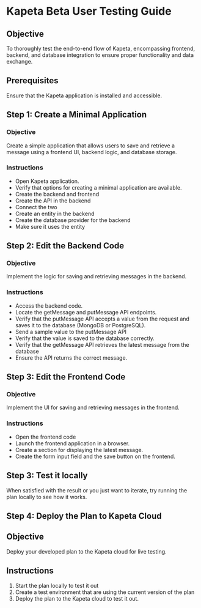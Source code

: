 # Kapeta Beta User Testing Guide
## Objective
To thoroughly test the end-to-end flow of Kapeta, encompassing frontend, backend, and database integration to ensure proper functionality and data exchange.
## Prerequisites
Ensure that the Kapeta application is installed and accessible.

## Step 1: Create a Minimal Application
### Objective
Create a simple application that allows users to save and retrieve a message using a frontend UI, backend logic, and database storage.
### Instructions
* Open Kapeta application.
* Verify that options for creating a minimal application are available.
* Create the backend and frontend
* Create the API in the backend
* Connect the two
* Create an entity in the backend
* Create the database provider for the backend
* Make sure it uses the entity

## Step 2: Edit the Backend Code
### Objective
Implement the logic for saving and retrieving messages in the backend.
### Instructions
* Access the backend code.
* Locate the getMessage and putMessage API endpoints.
* Verify that the putMessage API accepts a value from the request and saves it to the database (MongoDB or PostgreSQL).
* Send a sample value to the putMessage API
* Verify that the value is saved to the database correctly.
* Verify that the getMessage API retrieves the latest message from the database 
* Ensure the API returns the correct message.

## Step 3: Edit the Frontend Code
### Objective
Implement the UI for saving and retrieving messages in the frontend.
### Instructions
* Open the frontend code
* Launch the frontend application in a browser.
* Create a section for displaying the latest message.
* Create the form input field and the save button on the frontend.

## Step 3: Test it locally
When satisfied with the result or you just want to iterate, try running the plan locally to see how it works.


## Step 4: Deploy the Plan to Kapeta Cloud
## Objective
Deploy your developed plan to the Kapeta cloud for live testing.
## Instructions
1. Start the plan locally to test it out
2. Create a test environment that are using the current version of the plan
3. Deploy the plan to the Kapeta cloud to test it out.


